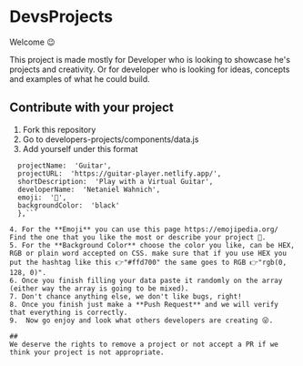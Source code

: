 # DevsProjects
Welcome 😉

This project is made mostly for Developer who is looking to showcase he's projects and creativity. Or for developer who is looking for ideas, concepts and examples of what he could build.

## Contribute with your project

1. Fork this repository 
2. Go to developers-projects/components/data.js
3. Add yourself under this format 
```  - {
  projectName:  'Guitar',
  projectURL:  'https://guitar-player.netlify.app/',
  shortDescription:  'Play with a Virtual Guitar',
  developerName:  'Netaniel Wahnich',
  emoji:  '🎸',
  backgroundColor:  'black'
  },```

4. For the **Emoji** you can use this page https://emojipedia.org/ 
Find the one that you like the most or describe your project 🤯.
5. For the **Background Color** choose the color you like, can be HEX, RGB or plain word accepted on CSS. make sure that if you use HEX you put the hashtag like this 👉"#ffd700" the same goes to RGB 👉"rgb(0, 128, 0)".
6. Once you finish filling your data paste it randomly on the array (either way the array is going to be mixed).
7. Don't chance anything else, we don't like bugs, right!
8. Once you finish just make a **Push Request** and we will verify that everything is correctly.
9.  Now go enjoy and look what others developers are creating 😜.

## 
We deserve the rights to remove a project or not accept a PR if we think your project is not appropriate.
